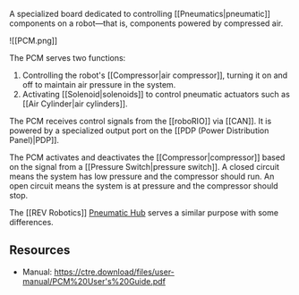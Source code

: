 A specialized board dedicated to controlling [[Pneumatics|pneumatic]] components on a robot—that is, components powered by compressed air.

![[PCM.png]]

The PCM serves two functions:

1. Controlling the robot's [[Compressor|air compressor]], turning it on and off to maintain air pressure in the system.
2. Activating [[Solenoid|solenoids]] to control pneumatic actuators such as [[Air Cylinder|air cylinders]].

The PCM receives control signals from the [[roboRIO]] via [[CAN]]. It is powered by a specialized output port on the [[PDP (Power Distribution Panel)|PDP]].

The PCM activates and deactivates the [[Compressor|compressor]] based on the signal from a [[Pressure Switch|pressure switch]]. A closed circuit means the system has low pressure and the compressor should run. An open circuit means the system is at pressure and the compressor should stop.

The [[REV Robotics]] [Pneumatic Hub](https://www.revrobotics.com/rev-11-1852/) serves a similar purpose with some differences.

## Resources

- Manual: https://ctre.download/files/user-manual/PCM%20User's%20Guide.pdf
